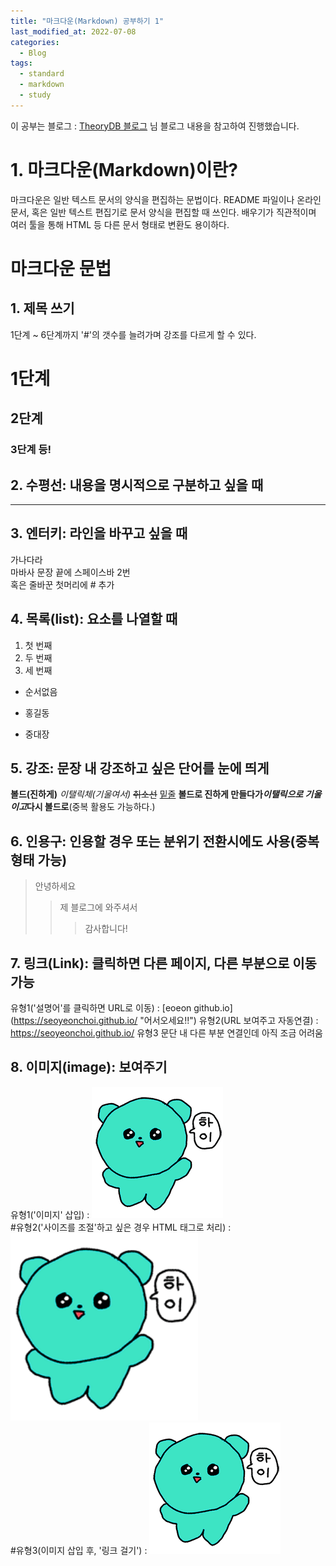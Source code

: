 ```yaml
---
title: "마크다운(Markdown) 공부하기 1"
last_modified_at: 2022-07-08
categories:
  - Blog
tags:
  - standard
  - markdown
  - study
---
```


이 공부는 블로그 : [TheoryDB 블로그](https://theorydb.github.io) 님 블로그 내용을 참고하여 진행했습니다.

# 1. 마크다운(Markdown)이란?
마크다운은 일반 텍스트 문서의 양식을 편집하는 문법이다. README 파일이나 온라인 문서, 혹은 일반 텍스트 편집기로 문서 양식을 편집할 때 쓰인다. 
배우기가 직관적이며 여러 툴을 통해 HTML 등 다른 문서 형태로 변환도 용이하다.

# 마크다운 문법 
## 1. 제목 쓰기
1단계 ~ 6단계까지 '#'의 갯수를 늘려가며 강조를 다르게 할 수 있다.
# 1단계
## 2단계
### 3단계 등!

## 2. 수평선: 내용을 명시적으로 구분하고 싶을 때
---

## 3. 엔터키: 라인을 바꾸고 싶을 때
가나다라  
마바사
문장 끝에 스페이스바 2번  
혹은 줄바꾼 첫머리에 # 추가

## 4. 목록(list): 요소를 나열할 때
1. 첫 번째
2. 두 번째
3. 세 번째
+ 순서없음
- 홍길동
* 중대장

## 5. 강조: 문장 내 강조하고 싶은 단어를 눈에 띄게
__볼드(진하게)__
_이탤릭체(기울여서)_
~~취소선~~
<u>밑줄</u>
__볼드로 진하게 만들다가*이탤릭으로 기울이고*다시 볼드로__(중복 활용도 가능하다.)

## 6. 인용구: 인용할 경우 또는 분위기 전환시에도 사용(중복 형태 가능)
> 안녕하세요
> > 제 블로그에 와주셔서
> > > 감사합니다!

## 7. 링크(Link): 클릭하면 다른 페이지, 다른 부분으로 이동 가능
유형1('설명어'를 클릭하면 URL로 이동) : [eoeon github.io] (https://seoyeonchoi.github.io/ "어서오세요!!")
유형2(URL 보여주고 자동연결) : <https://seoyeonchoi.github.io/>
유형3 문단 내 다른 부분 연결인데 아직 조금 어려움

## 8. 이미지(image): 보여주기
유형1('이미지' 삽입) :
![이미지](https://raw.githubusercontent.com/seoyeonchoi/mypage/main/%EA%B3%A0%EC%8B%AC.png "고심하이")  
#유형2('사이즈를 조절'하고 싶은 경우 HTML 태그로 처리) :
<img src = "https://raw.githubusercontent.com/seoyeonchoi/mypage/main/%EA%B3%A0%EC%8B%AC.png" width="300" height="300">  
#유형3(이미지 삽입 후, '링크 걸기') :
[![이미지](https://raw.githubusercontent.com/seoyeonchoi/mypage/main/%EA%B3%A0%EC%8B%AC.png)](https://seoyeonchoi.github.io/)  

